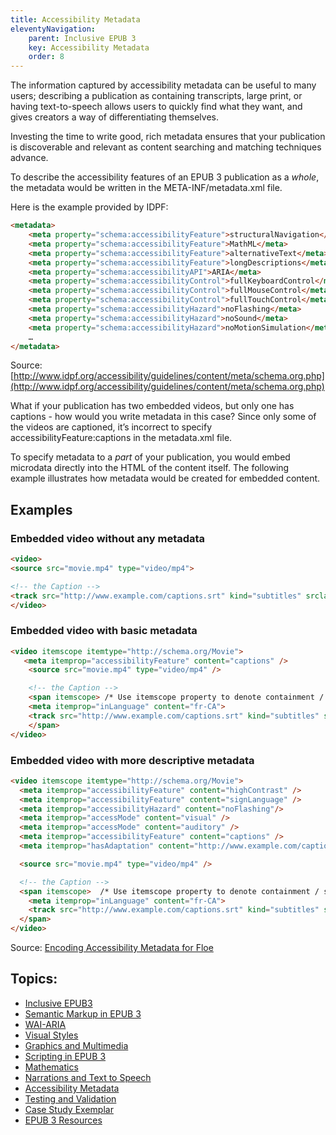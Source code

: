 ```yaml
---
title: Accessibility Metadata
eleventyNavigation:
    parent: Inclusive EPUB 3
    key: Accessibility Metadata
    order: 8
---
```

The information captured by accessibility metadata can be useful to many users; describing a publication as containing
transcripts, large print, or having text-to-speech allows users to quickly find what they want, and gives creators a
way of differentiating themselves.

Investing the time to write good, rich metadata ensures that your publication is discoverable and relevant as content
searching and matching techniques advance.

To describe the accessibility features of an EPUB 3 publication as a *whole*, the metadata would be written in the
META-INF/metadata.xml file.

Here is the example provided by IDPF:

```html
<metadata>
    <meta property="schema:accessibilityFeature">structuralNavigation</meta>
    <meta property="schema:accessibilityFeature">MathML</meta>
    <meta property="schema:accessibilityFeature">alternativeText</meta>
    <meta property="schema:accessibilityFeature">longDescriptions</meta>
    <meta property="schema:accessibilityAPI">ARIA</meta>
    <meta property="schema:accessibilityControl">fullKeyboardControl</meta>
    <meta property="schema:accessibilityControl">fullMouseControl</meta>
    <meta property="schema:accessibilityControl">fullTouchControl</meta>
    <meta property="schema:accessibilityHazard">noFlashing</meta>
    <meta property="schema:accessibilityHazard">noSound</meta>
    <meta property="schema:accessibilityHazard">noMotionSimulation</meta>
    …
</metadata>
```

Source: [http://www.idpf.org/accessibility/guidelines/content/meta/schema.org.php](http://www.idpf.org/accessibility/guidelines/content/meta/schema.org.php)

What if your publication has two embedded videos, but only one has captions - how would you write metadata in this
case? Since only some of the videos are captioned, it’s incorrect to specify accessibilityFeature:captions in the
metadata.xml file.

To specify metadata to a *part* of your publication, you would embed microdata directly into the HTML of the content
itself. The following example illustrates how metadata would be created for embedded content.

## Examples

### Embedded video without any metadata

```html
<video>
<source src="movie.mp4" type="video/mp4">

<!-- the Caption -->
<track src="http://www.example.com/captions.srt" kind="subtitles" srclang="fr-CA">
</video>
```

### Embedded video with basic metadata

```html
<video itemscope itemtype="http://schema.org/Movie">
   <meta itemprop="accessibilityFeature" content="captions" />
    <source src="movie.mp4" type="video/mp4" />

    <!-- the Caption -->
    <span itemscope> /* Use itemscope property to denote containment / scope for metadata. */
    <meta itemprop="inLanguage" content="fr-CA">
    <track src="http://www.example.com/captions.srt" kind="subtitles" srclang="fr-CA" />
    </span>
</video>
```

### Embedded video with more descriptive metadata

```html
<video itemscope itemtype="http://schema.org/Movie">
  <meta itemprop="accessibilityFeature" content="highContrast" />
  <meta itemprop="accessibilityFeature" content="signLanguage" />
  <meta itemprop="accessibilityHazard" content="noFlashing"/>
  <meta itemprop="accessMode" content="visual" />
  <meta itemprop="accessMode" content="auditory" />
  <meta itemprop="accessibilityFeature" content="captions" />
  <meta itemprop="hasAdaptation" content="http://www.example.com/captions.srt" />

  <source src="movie.mp4" type="video/mp4" />

  <!-- the Caption -->
  <span itemscope>  /* Use itemscope property to denote containment / scope for metadata. */
    <meta itemprop="inLanguage" content="fr-CA">
    <track src="http://www.example.com/captions.srt" kind="subtitles" srclang="fr-CA" />
  </span>
</video>
```

Source: [Encoding Accessibility Metadata for Floe](http://wiki.fluidproject.org/display/fluid/Encoding+Accessibility+Metadata+for+Floe+-+Tables+and+Examples)

## Topics:

* [Inclusive EPUB3](/InclusiveEPUB3.html)
* [Semantic Markup in EPUB 3](/SemanticMarkupInEPUB3.html)
* [WAI-ARIA](/WAI-ARIA.html)
* [Visual Styles](/VisualStyles.html)
* [Graphics and Multimedia](/GraphicsAndMultimedia.html)
* [Scripting in EPUB 3](/ScriptingInEPUB3.html)
* [Mathematics](/Mathematics.html)
* [Narrations and Text to Speech](/NarrationsAndTextToSpeech.html)
* [Accessibility Metadata](/AccessibilityMetadata.html)
* [Testing and Validation](/TestingAndValidation.html)
* [Case Study Exemplar](/CaseStudyExemplar.html)
* [EPUB 3 Resources](/EPUB3Resources.html)
